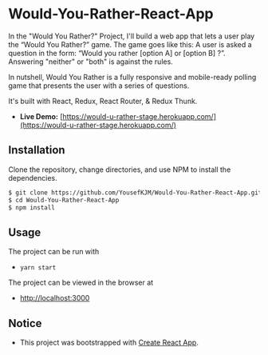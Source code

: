 # Would-You-Rather-React-App

In the "Would You Rather?" Project, I'll build a web app that lets a user play the “Would You Rather?” game. The game goes like this: A user is asked a question in the form: “Would you rather [option A] or [option B] ?”. Answering "neither" or "both" is against the rules.

In nutshell, Would You Rather is a fully responsive and mobile-ready polling game that presents the user with a series of questions.

It's built with React, Redux, React Router, & Redux Thunk.

- **Live Demo:** [https://would-u-rather-stage.herokuapp.com/](https://would-u-rather-stage.herokuapp.com/)

## Installation

Clone the repository, change directories, and use NPM to install the dependencies.

```bash
$ git clone https://github.com/YousefKJM/Would-You-Rather-React-App.git
$ cd Would-You-Rather-React-App
$ npm install
```

## Usage

The project can be run with

- `yarn start`

The project can be viewed in the browser at

- [http://localhost:3000](http://localhost:3000)

## Notice

- This project was bootstrapped with [Create React App](https://github.com/facebook/create-react-app).
